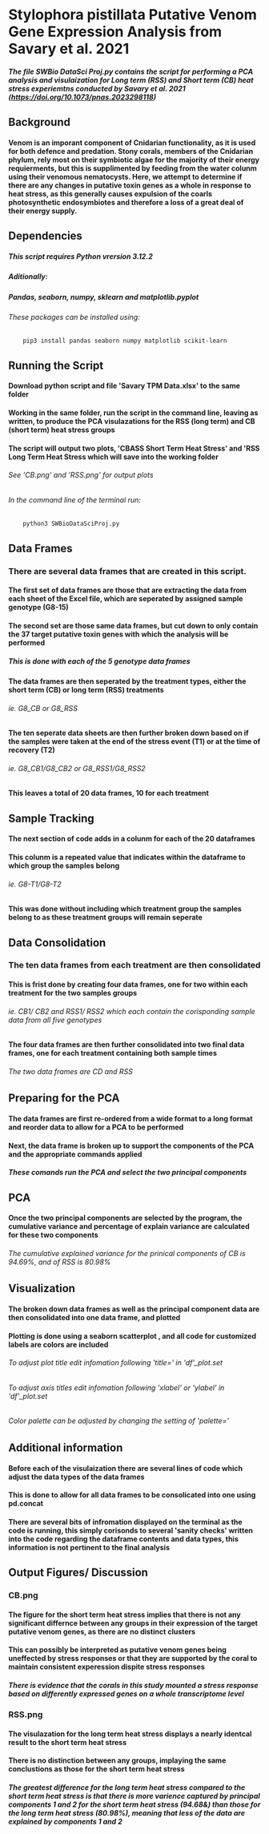 # Stylophora pistillata Putative Venom Gene Expression Analysis from Savary et al. 2021
##### The file SWBio DataSci Proj.py contains the script for performing a PCA analysis and visulaization for Long term (RSS) and Short term (CB) heat stress experiemtns conducted by Savary et al. 2021 (https://doi.org/10.1073/pnas.2023298118)

## Background
#### Venom is an imporant component of Cnidarian functionality, as it is used for both defence and predation. Stony corals, members of the Cnidarian phylum, rely most on their symbiotic algae for the majority of their energy requierments, but this is supplimented by feeding from the water colunm using their venomous nematocysts. Here, we attempt to determine if there are any changes in putative toxin genes as a whole in response to heat stress, as this generally causes expulsion of the coarls photosynthetic endosymbiotes and therefore a loss of a great deal of their energy supply. 

## Dependencies
##### This script requires Python vrersion 3.12.2
##### Aditionally: 
##### Pandas, seaborn, numpy, sklearn and matplotlib.pyplot
###### These packages can be installed using: 

        pip3 install pandas seaborn numpy matplotlib scikit-learn

## Running the Script
#### Download python script and file 'Savary TPM Data.xlsx' to the same folder
#### Working in the same folder, run the script in the command line, leaving as written, to produce the PCA visulazations for the RSS (long term) and CB (short term) heat stress groups
#### The script will output two plots, 'CBASS Short Term Heat Stress' and 'RSS Long Term Heat Stress which will save into the working folder
###### See 'CB.png' and 'RSS.png' for output plots

###### In the command line of the terminal run:
        python3 SWBioDataSciProj.py

## Data Frames
### There are several data frames that are created in this script.
#### The first set of data frames are those that are extracting the data from each sheet of the Excel file, which are seperated by assigned sample genotype (G8-15)
#### The second set are those same data frames, but cut down to only contain the 37 target putative toxin genes with which the analysis will be performed
##### This is done with each of the 5 genotype data frames
#### The data frames are then seperated by the treatment types, either the short term (CB) or long term (RSS) treatments
###### ie. G8_CB or G8_RSS
#### The ten seperate data sheets are then further broken down based on if the samples were taken at the end of the stress event (T1) or at the time of recovery (T2)
###### ie. G8_CB1/G8_CB2 or G8_RSS1/G8_RSS2
#### This leaves a total of 20 data frames, 10 for each treatment

## Sample Tracking
#### The next section of code adds in a colunm for each of the 20 dataframes
#### This colunm is a repeated value that indicates within the dataframe to which group the samples belong
###### ie. G8-T1/G8-T2
#### This was done without including which treatment group the samples belong to as these treatment groups will remain seperate

## Data Consolidation
### The ten data frames from each treatment are then consolidated
#### This is frist done by creating four data frames, one for two within each treatment for the two samples groups
###### ie. CB1/ CB2 and RSS1/ RSS2 which each contain the corisponding sample data from all five genotypes
#### The four data frames are then further consolidated into two final data frames, one for each treatment containing both sample times
###### The two data frames are CD and RSS

## Preparing for the PCA
#### The data frames are first re-ordered from a wide format to a long format and reorder data to allow for a PCA to be performed
#### Next, the data frame is broken up to support the components of the PCA and the appropriate commands applied
##### These comands run the PCA and select the two principal components

## PCA
#### Once the two principal components are selected by the program, the cumulative variance and percentage of explain variance are calculated for these two components
###### The cumulative explained variance for the prinical components of CB is 94.69%, and of RSS is 80.98%

## Visualization
#### The broken down data frames as well as the principal component data are then consolidated into one data frame, and plotted
#### Plotting is done using a seaborn scatterplot , and all code for customized labels are colors are included
###### To adjust plot title edit infomation following 'title=' in 'df'_plot.set
###### To adjust axis titles edit infomation following 'xlabel' or 'ylabel' in 'df'_plot.set
###### Color palette can be adjusted by changing the setting of 'palette='

## Additional information
#### Before each of the visulaization there are several lines of code which adjust the data types of the data frames
#### This is done to allow for all data frames to be consolicated into one using pd.concat
#### There are several bits of infromation displayed on the terminal as the code is running, this simply corisonds to several 'sanity checks' written into the code regarding the dataframe contents and data types, this information is not pertinent to the final analysis

## Output Figures/ Discussion
### CB.png
#### The figure for the short term heat stress implies that there is not any significant differnce between any groups in their expression of the target putative venom genes, as there are no distinct clusters
#### This can possibly be interpreted as putative venom genes being uneffected by stress responses or that they are supported by the coral to maintain consistent experession dispite stress responses
##### There is evidence that the corals in this study mounted a stress response based on differently expressed genes on a whole transcriptome level
### RSS.png
#### The visulazation for the long term heat stress displays a nearly identcal result to the short term heat stress
#### There is no distinction between any groups, implaying the same conclustions as those for the short term heat stress
##### The greatest difference for the long term heat stress compared to the short term heat stress is that there is more varience captured by principal components 1 and 2 for the short term heat stress (94.68&) than those for the long term heat stress (80.98%), meaning that less of the data are explained by components 1 and 2
